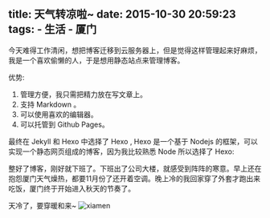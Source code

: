 title: 天气转凉啦~
date: 2015-10-30 20:59:23
tags:
    - 生活
    - 厦门
---
今天难得工作清闲，想把博客迁移到云服务器上，但是觉得这样管理起来好麻烦，我是一个喜欢偷懒的人，于是想用静态站点来管理博客。


优势:
1. 管理方便，我只需把精力放在写文章上。
2. 支持 Markdown 。
3. 可以使用喜欢的编辑器。
4. 可以托管到 Github Pages。

<!--more-->

最终在 Jekyll 和 Hexo 中选择了 Hexo , Hexo 是一个基于 Nodejs 的框架，可以实现一个静态网页组成的博客，因为我比较熟悉 Node 所以选择了 Hexo:


整好了博客，刚好就下班了。下班出了公司大楼，就感受到阵阵的寒意。早上还在抱怨厦门天气燥热，都要11月份了还开着空调。晚上冷的我回家穿了外套才跑出来吃饭，厦门终于开始进入秋天的节奏了。


天冷了，要穿暖和来~
![xiamen](/assets/blog_img/xiamen_cold.jpg)
